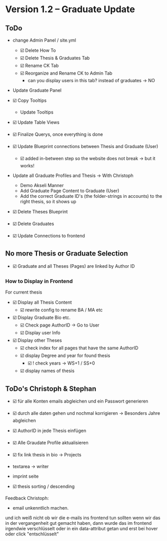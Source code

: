 # Version 1.2 – Graduate Update

## ToDo
- change Admin Panel / site.yml
    - ☑️ Delete How To
    - ☑️ Delete Thesis & Graduates Tab
    - ☑️ Rename CK Tab
    - ☑️ Reorganize and Rename CK to Admin Tab
        - can you display users in this tab? instead of graduates -> NO

- Update Graduate Panel
- ☑️ Copy Tooltips
    - Update Tooltips
- ☑️ Update Table Views
- ☑️ Finalize Querys, once everything is done

- ☑️ Update Blueprint connections between Thesis and Graduate (User)
    - ☑️ added in-between step so the website does not break -> but it works!

- Update all Graduate Profiles and Thesis -> With Christoph
    - Demo Akseli Manner
    - Add Graduate Page Content to Graduate (User)
    - Add the correct Graduate ID's (the folder-strings in accounts) to the right thesis, so it shows up

- ☑️ Delete Theses Blueprint
- ☑️ Delete Graduates

- ☑️ Update Connections to frontend

## No more Thesis or Graduate Selection
- ☑️ Graduate and all Theses (Pages) are linked by Author ID

### How to Display in Frontend

For current thesis
- ☑️ Display all Thesis Content
    - ☑️ rewrite config to rename BA / MA etc 
- ☑️ Display Graduate Bio etc. 
    - ☑️ Check page AuthorID -> Go to User
    - ☑️ Display user Info
- ☑️ Display other Theses
    - ☑️ check index for all pages that have the same AuthorID
    - ☑️ display Degree and year for found thesis 
        - ☑️ ! check years -> WS+1 / SS+0
    - ☑️ display names of thesis

## ToDo's Christoph & Stephan
- ☑️ für alle Konten emails abgleichen und ein Passwort generieren
- ☑️ durch alle daten gehen und nochmal korrigieren -> Besonders Jahre abgleichen
- ☑️ AuthorID in jede Thesis einfügen
- ☑️ Alle Graudate Profile aktualisieren





- ☑️ fix link thesis in bio -> Projects
- textarea -> writer
- imprint seite
- ☑️ thesis sorting  / descending



Feedback Christoph: 
- email unkenntlich machen. 

und ich weiß nicht ob wir die e-mails ins frontend tun sollten
wenn wir das in der vergangenheit gut gemacht haben, dann wurde das im frontend irgendwie verschlüsselt oder in ein data-attribut getan und erst bei hover oder click "entschlüsselt"









